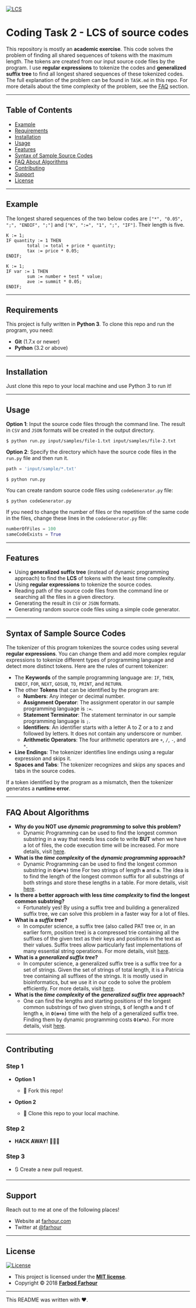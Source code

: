 <a href="https://farhour.com"><img src="https://farhour.com/img/github/LCS-of-source-codes.gif" title="LCS" alt="LCS"></a>

# Coding Task 2 - LCS of source codes

This repository is mostly an **academic exercise**. This code solves the problem of finding all shared sequences of tokens with the maximum length. The tokens are created from our input source code files by the program. I use **regular expressions** to tokenize the codes and **generalized suffix tree** to find all longest shared sequences of these tokenized codes. The full explanation of the problem can be found in `TASK.md` in this repo. For more details about the time complexity of the problem, see the [FAQ](#faq-about-algorithms) section.

---

## Table of Contents

- [Example](#example)
- [Requirements](#requirements)
- [Installation](#installation)
- [Usage](#usage)
- [Features](#features)
- [Syntax of Sample Source Codes](#syntax-of-sample-source-codes)
- [FAQ About Algorithms](#faq-about-algorithms)
- [Contributing](#contributing)
- [Support](#support)
- [License](#license)

---

## Example

The longest shared sequences of the two below codes are `["*", "0.05", ";", "ENDIF", ";"]` and `["K", ":=", "1", ";", "IF"]`. Their length is five.

```qbasic
K := 1;
IF quantity := 1 THEN
        total := total + price * quantity;
        tax := price * 0.05;
ENDIF;
```
```qbasic
K := 1;
IF var := 1 THEN
        sum := number + test * value;
        ave := summit * 0.05;
ENDIF;
```

---

## Requirements

This project is fully written in **Python 3**. To clone this repo and run the program, you need:
* **Git** (1.7.x or newer)
* **Python** (3.2 or above)

---

## Installation

Just clone this repo to your local machine and use Python 3 to run it!

---

## Usage

**Option 1**: Input the source code files through the command line. The result in `CSV` and `JSON` formats will be created in the output directory.
```shell
$ python run.py input/samples/file-1.txt input/samples/file-2.txt
```
**Option 2**: Specify the directory which have the source code files in the `run.py` file and then run it.
```python
path = 'input/sample/*.txt'
```
```shell
$ python run.py
```
You can create random source code files using `codeGenerator.py` file:
```shell
$ python codeGenerator.py
```
If you need to change the number of files or the repetition of the same code in the files, change these lines in the `codeGenerator.py` file:
```python
numberOfFiles = 100
sameCodeExists = True
```
---

## Features

- Using **generalized suffix tree** (instead of dynamic programming approach) to find the **LCS** of tokens with the least time complexity.
- Using **regular expressions** to tokenize the source codes.
- Reading path of the source code files from the command line or searching all the files in a given directory.
- Generating the result in `CSV` or `JSON` formats.
- Generating random source code files using a simple code generator.

---

## Syntax of Sample Source Codes

The tokenizer of this program tokenizes the source codes using several **regular expressions**. You can change them and add more complex regular expressions to tokenize different types of programming language and detect more distinct tokens. Here are the rules of current tokenizer:
- The **Keywords** of the sample programming language are: `IF`, `THEN`, `ENDIF`, `FOR`, `NEXT`, `GOSUB`, `TO`, `PRINT`, and `RETURN`.
- The other **Tokens** that can be identified by the program are:
  - **Numbers**: Any integer or decimal number.
  - **Assignment Operator**: The assignment operator in our sample programming language is `:=`.
  - **Statement Terminator**: The statement terminator in our sample programming language is `;`.
  - **Identifiers**: An identifier starts with a letter A to Z or a to z and followed by letters. It does not contain any underscore or number.
  - **Arithmetic Operators**: The four arithmetic operators are `+`, `/`, `-`, and `*`.
- **Line Endings**: The tokenizer identifies line endings using a regular expression and skips it.
- **Spaces and Tabs**: The tokenizer recognizes and skips any spaces and tabs in the source codes.

If a token identified by the program as a mismatch, then the tokenizer generates a **runtime error**.

---

## FAQ About Algorithms

- **Why do you NOT use *dynamic programming* to solve this problem?**
    - Dynamic Programming can be used to find the longest common substring in a way that needs less code to write **BUT** when we have a lot of files, the code execution time will be increased. For more details, visit [here](https://www.geeksforgeeks.org/longest-common-substring-dp-29/).
- **What is the *time complexity* of the *dynamic programming* approach?**
    - Dynamic Programming can be used to find the longest common substring in **`O(m*n)`** time For two strings of length **`m`** and **`n`**. The idea is to find the length of the longest common suffix for all substrings of both strings and store these lengths in a table. For more details, visit [here](https://www.geeksforgeeks.org/longest-common-substring-dp-29/).
- **Is there a better approach with less *time complexity* to find the longest common substring?**
    - Fortunately yes! By using a suffix tree and building a generalized suffix tree, we can solve this problem in a faster way for a lot of files.
- **What is a *suffix tree*?**
    - In computer science, a suffix tree (also called PAT tree or, in an earlier form, position tree) is a compressed trie containing all the suffixes of the given text as their keys and positions in the text as their values. Suffix trees allow particularly fast implementations of many essential string operations. For more details, visit [here](https://en.wikipedia.org/wiki/Suffix_tree).
- **What is a *generalized suffix tree*?**
    - In computer science, a generalized suffix tree is a suffix tree for a set of strings. Given the set of strings of total length, it is a Patricia tree containing all suffixes of the strings. It is mostly used in bioinformatics, but we use it in our code to solve the problem efficiently. For more details, visit [here](https://en.wikipedia.org/wiki/Generalized_suffix_tree).
- **What is the *time complexity* of the *generalized suffix tree* approach?**
    - One can find the lengths and starting positions of the longest common substrings of two given strings, **`S`** of length **`m`** and **`T`** of length **`n`**, in **`O(m+n)`** time with the help of a generalized suffix tree. Finding them by dynamic programming costs **`O(m*n)`**. For more details, visit [here](https://www.geeksforgeeks.org/suffix-tree-application-5-longest-common-substring-2/).

---

## Contributing

### Step 1

- **Option 1**
    - 🍴 Fork this repo!

- **Option 2**
    - 👯 Clone this repo to your local machine.

### Step 2

- **HACK AWAY!** 🔨🔨🔨

### Step 3

- 🔃 Create a new pull request.

---

## Support

Reach out to me at one of the following places!

- Website at <a href="https://farhour.com" target="_blank">farhour.com</a>
- Twitter at <a href="http://twitter.com/farhour" target="_blank">@farhour</a>

---

## License

[![License](http://img.shields.io/:license-mit-blue.svg?style=flat-square)](http://badges.mit-license.org)

- This project is licensed under the **[MIT license](http://opensource.org/licenses/mit-license.php)**.
- Copyright © 2018 <a href="https://farhour.com" target="_blank">**Farbod Farhour**</a>

---

This README was written with ❤️.

